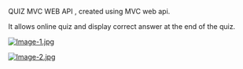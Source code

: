 QUIZ MVC WEB API , created using MVC web api.

It allows online quiz and display correct answer at the end of the quiz.



[![Image-1.jpg](https://i.postimg.cc/CLT83G30/Image-1.jpg)](https://postimg.cc/7b9b72Pt)

[![Image-2.jpg](https://i.postimg.cc/pTNHkLS2/Image-2.jpg)](https://postimg.cc/2qxMSrmJ)
